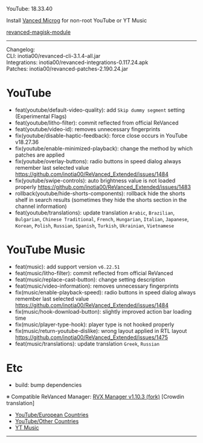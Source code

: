 YouTube: 18.33.40  

Install [Vanced Microg](https://github.com/TeamVanced/VancedMicroG/releases) for non-root YouTube or YT Music  

[revanced-magisk-module](https://github.com/j-hc/revanced-magisk-module)  

---
Changelog:  
CLI: inotia00/revanced-cli-3.1.4-all.jar  
Integrations: inotia00/revanced-integrations-0.117.24.apk  
Patches: inotia00/revanced-patches-2.190.24.jar  

YouTube
==
- feat(youtube/default-video-quality): add `Skip dummy segment` setting (Experimental Flags)
- feat(youtube/litho-filter): commit reflected from official ReVanced
- feat(youtube/video-id): removes unnecessary fingerprints
- fix(youtube/disable-haptic-feedback): force close occurs in YouTube v18.27.36
- fix(youtube/enable-minimized-playback): change the method by which patches are applied
- fix(youtube/overlay-buttons): radio buttons in speed dialog always remember last selected value https://github.com/inotia00/ReVanced_Extended/issues/1484
- fix(youtube/swipe-controls): auto brightness value is not loaded properly https://github.com/inotia00/ReVanced_Extended/issues/1483
- rollback(youtube/hide-shorts-components): rollback hide the shorts shelf in search results (sometimes they hide the shorts section in the channel information)
- feat(youtube/translations): update translation
`Arabic`, `Brazilian`, `Bulgarian`, `Chinese Traditional`, `French`, `Hungarian`, `Italian`, `Japanese`, `Korean`, `Polish`, `Russian`, `Spanish`, `Turkish`, `Ukrainian`, `Vietnamese`


YouTube Music
==
- feat(music): add support version `v6.22.51`
- feat(music/litho-filter): commit reflected from official ReVanced
- feat(music/replace-cast-button): change setting description
- feat(music/video-information): removes unnecessary fingerprints
- fix(music/enable-playback-speed): radio buttons in speed dialog always remember last selected value https://github.com/inotia00/ReVanced_Extended/issues/1484
- fix(music/hook-download-button): slightly improved action bar loading time
- fix(music/player-type-hook): player type is not hooked properly
- fix(music/return-youtube-dislike): wrong layout applied in RTL layout https://github.com/inotia00/ReVanced_Extended/issues/1475
- feat(music/translations): update translation
`Greek`, `Russian`


Etc
==
- build: bump dependencies


※ Compatible ReVanced Manager: [RVX Manager v1.10.3 (fork)](https://github.com/inotia00/revanced-manager/releases/tag/v1.10.3)
[Crowdin translation]
- [YouTube/European Countries](https://crowdin.com/project/revancedextendedeu)
- [YouTube/Other Countries](https://crowdin.com/project/revancedextended)
- [YT Music](https://crowdin.com/project/revanced-music-extended)


---  
